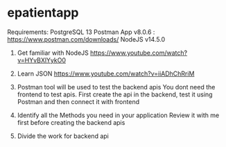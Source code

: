 # epatientapp

Requirements:
PostgreSQL 13
Postman App v8.0.6 : https://www.postman.com/downloads/
NodeJS v14.5.0

1. Get familiar with NodeJS 
https://www.youtube.com/watch?v=HYvBXlYykO0 

2. Learn JSON 
https://www.youtube.com/watch?v=iiADhChRriM

3. Postman tool will be used to test the backend apis
You dont need the frontend to test apis.
First create the api in the backend, test it using Postman and then connect it with frontend

4. Identify all the Methods you need in your application
Review it with me first before creating the backend apis

5. Divide the work for backend api


